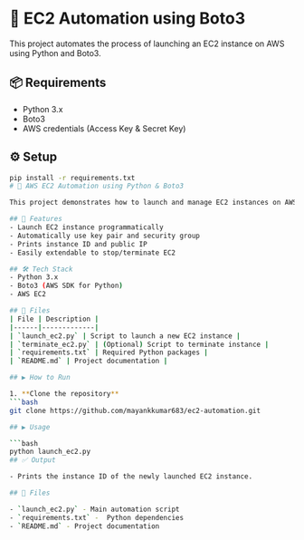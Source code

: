 # 🚀 EC2 Automation using Boto3

This project automates the process of launching an EC2 instance on AWS using Python and Boto3.

## 📦 Requirements

- Python 3.x
- Boto3
- AWS credentials (Access Key & Secret Key)

## ⚙️ Setup

```bash
pip install -r requirements.txt
# 🚀 AWS EC2 Automation using Python & Boto3

This project demonstrates how to launch and manage EC2 instances on AWS using Python and Boto3.

## 🧰 Features
- Launch EC2 instance programmatically
- Automatically use key pair and security group
- Prints instance ID and public IP
- Easily extendable to stop/terminate EC2

## 🛠️ Tech Stack
- Python 3.x
- Boto3 (AWS SDK for Python)
- AWS EC2

## 📁 Files
| File | Description |
|------|-------------|
| `launch_ec2.py` | Script to launch a new EC2 instance |
| `terminate_ec2.py` | (Optional) Script to terminate instance |
| `requirements.txt` | Required Python packages |
| `README.md` | Project documentation |

## ▶️ How to Run

1. **Clone the repository**
```bash
git clone https://github.com/mayankkumar683/ec2-automation.git

## ▶️ Usage

```bash
python launch_ec2.py
## ✅ Output

- Prints the instance ID of the newly launched EC2 instance.

## 📁 Files

- `launch_ec2.py` - Main automation script
- `requirements.txt` -  Python dependencies
- `README.md` - Project documentation
